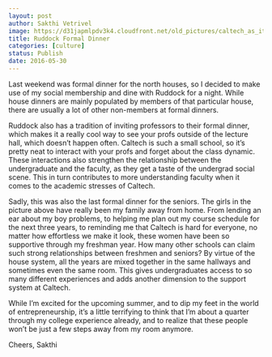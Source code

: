 ```yaml
---
layout: post
author: Sakthi Vetrivel
image: https://d31japmlpdv3k4.cloudfront.net/old_pictures/caltech_as_it_happens/6a0105349b8251970b01b8d1f11406970c.jpg
title: Ruddock Formal Dinner 
categories: [culture]
status: Publish
date: 2016-05-30
---
```



Last weekend was formal dinner for the north houses, so I decided to make use of my social membership and dine with Ruddock for a night. While house dinners are mainly populated by members of that particular house, there are usually a lot of other non-members at formal dinners.

Ruddock also has a tradition of inviting professors to their formal dinner, which makes it a really cool way to see your profs outside of the lecture hall, which doesn’t happen often. Caltech is such a small school, so it’s pretty neat to interact with your profs and forget about the class dynamic. These interactions also strengthen the relationship between the undergraduate and the faculty, as they get a taste of the undergrad social scene. This in turn contributes to more understanding faculty when it comes to the academic stresses of Caltech.

Sadly, this was also the last formal dinner for the seniors. The girls in the picture above have really been my family away from home. From lending an ear about my boy problems, to helping me plan out my course schedule for the next three years, to reminding me that Caltech is hard for everyone, no matter how effortless we make it look, these women have been so supportive through my freshman year. How many other schools can claim such strong relationships between freshmen and seniors? By virtue of the house system, all the years are mixed together in the same hallways and sometimes even the same room. This gives undergraduates access to so many different experiences and adds another dimension to the support system at Caltech.

While I’m excited for the upcoming summer, and to dip my feet in the world of entrepreneurship, it’s a little terrifying to think that I’m about a quarter through my college experience already, and to realize that these people won’t be just a few steps away from my room anymore.

Cheers,
Sakthi

